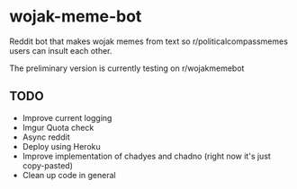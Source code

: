 # wojak-meme-bot
Reddit bot that makes wojak memes from text so r/politicalcompassmemes users can insult each other.

The preliminary version is currently testing on r/wojakmemebot

## TODO
* Improve current logging
* Imgur Quota check
* Async reddit
* Deploy using Heroku
* Improve implementation of chadyes and chadno (right now it's just copy-pasted)
* Clean up code in general
